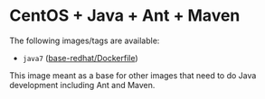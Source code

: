 # CentOS + Java + Ant + Maven

The following images/tags are available:

 - `java7` ([base-redhat/Dockerfile](https://github.com/ceylon-docker/base-redhat/blob/java7/Dockerfile))

 This image meant as a base for other images that need to do Java development including Ant and Maven.

